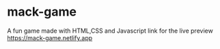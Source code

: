 # mack-game
A fun game made with HTML,CSS and Javascript
link for the live preview
https://mack-game.netlify.app
